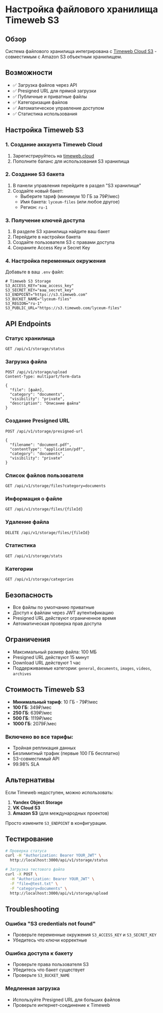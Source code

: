 # Настройка файлового хранилища Timeweb S3

## Обзор

Система файлового хранилища интегрирована с [Timeweb Cloud S3](https://timeweb.cloud/services/s3-storage) - совместимым с Amazon S3 объектным хранилищем.

## Возможности

- ✅ Загрузка файлов через API
- ✅ Presigned URL для прямой загрузки
- ✅ Публичные и приватные файлы
- ✅ Категоризация файлов
- ✅ Автоматическое управление доступом
- ✅ Статистика использования

## Настройка Timeweb S3

### 1. Создание аккаунта Timeweb Cloud

1. Зарегистрируйтесь на [timeweb.cloud](https://timeweb.cloud)
2. Пополните баланс для использования S3 хранилища

### 2. Создание S3 бакета

1. В панели управления перейдите в раздел "S3 хранилище"
2. Создайте новый бакет:
   - Выберите тариф (минимум 10 ГБ за 79₽/мес)
   - Имя бакета: `lyceum-files` (или любое другое)
   - Регион: `ru-1`

### 3. Получение ключей доступа

1. В разделе S3 хранилища найдите ваш бакет
2. Перейдите в настройки бакета
3. Создайте пользователя S3 с правами доступа
4. Сохраните Access Key и Secret Key

### 4. Настройка переменных окружения

Добавьте в ваш `.env` файл:

```env
# Timeweb S3 Storage
S3_ACCESS_KEY="ваш_access_key"
S3_SECRET_KEY="ваш_secret_key"
S3_ENDPOINT="https://s3.timeweb.com"
S3_BUCKET_NAME="lyceum-files"
S3_REGION="ru-1"
S3_PUBLIC_URL="https://s3.timeweb.com/lyceum-files"
```

## API Endpoints

### Статус хранилища
```http
GET /api/v1/storage/status
```

### Загрузка файла
```http
POST /api/v1/storage/upload
Content-Type: multipart/form-data

{
  "file": [файл],
  "category": "documents",
  "visibility": "private",
  "description": "Описание файла"
}
```

### Создание Presigned URL
```http
POST /api/v1/storage/presigned-url

{
  "filename": "document.pdf",
  "contentType": "application/pdf",
  "category": "documents",
  "visibility": "private"
}
```

### Список файлов пользователя
```http
GET /api/v1/storage/files?category=documents
```

### Информация о файле
```http
GET /api/v1/storage/files/{fileId}
```

### Удаление файла
```http
DELETE /api/v1/storage/files/{fileId}
```

### Статистика
```http
GET /api/v1/storage/stats
```

### Категории
```http
GET /api/v1/storage/categories
```

## Безопасность

- Все файлы по умолчанию приватные
- Доступ к файлам через JWT аутентификацию
- Presigned URL действуют ограниченное время
- Автоматическая проверка прав доступа

## Ограничения

- Максимальный размер файла: 100 МБ
- Presigned URL действуют 15 минут
- Download URL действуют 1 час
- Поддерживаемые категории: `general`, `documents`, `images`, `videos`, `archives`

## Стоимость Timeweb S3

- **Минимальный тариф**: 10 ГБ - 79₽/мес
- **100 ГБ**: 349₽/мес  
- **250 ГБ**: 639₽/мес
- **500 ГБ**: 1119₽/мес
- **1000 ГБ**: 2079₣/мес

### Включено во все тарифы:
- Тройная репликация данных
- Безлимитный трафик (первые 100 ГБ бесплатно)
- S3-совместимый API
- 99.98% SLA

## Альтернативы

Если Timeweb недоступен, можно использовать:

1. **Yandex Object Storage**
2. **VK Cloud S3** 
3. **Amazon S3** (для международных проектов)

Просто измените `S3_ENDPOINT` в конфигурации.

## Тестирование

```bash
# Проверка статуса
curl -H "Authorization: Bearer YOUR_JWT" \
  http://localhost:3000/api/v1/storage/status

# Загрузка тестового файла
curl -X POST \
  -H "Authorization: Bearer YOUR_JWT" \
  -F "file=@test.txt" \
  -F "category=documents" \
  http://localhost:3000/api/v1/storage/upload
```

## Troubleshooting

### Ошибка "S3 credentials not found"
- Проверьте переменные окружения `S3_ACCESS_KEY` и `S3_SECRET_KEY`
- Убедитесь что ключи корректные

### Ошибка доступа к бакету
- Проверьте права пользователя S3
- Убедитесь что бакет существует
- Проверьте `S3_BUCKET_NAME`

### Медленная загрузка
- Используйте Presigned URL для больших файлов
- Проверьте интернет-соединение к Timeweb 